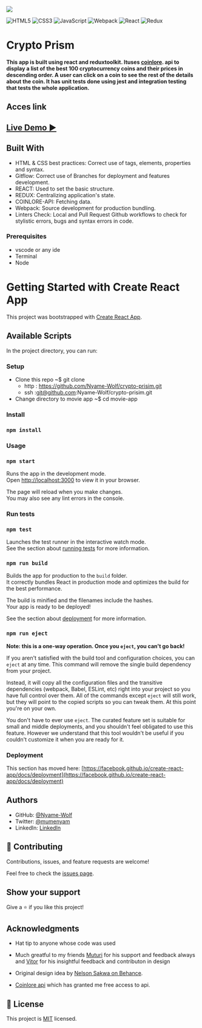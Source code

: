 ![](https://img.shields.io/badge/Microverse-blueviolet)


![HTML5](https://img.shields.io/badge/html5-%23E34F26.svg?style=for-the-badge&logo=html5&logoColor=white) ![CSS3](https://img.shields.io/badge/css3-%231572B6.svg?style=for-the-badge&logo=css3&logoColor=white) ![JavaScript](https://img.shields.io/badge/javascript-%23323330.svg?style=for-the-badge&logo=javascript&logoColor=%23F7DF1E)
![Webpack](https://img.shields.io/badge/webpack-%238DD6F9.svg?style=for-the-badge&logo=webpack&logoColor=black) ![React](https://img.shields.io/badge/react-%2320232a.svg?style=for-the-badge&logo=react&logoColor=%2361DAFB) ![Redux](https://img.shields.io/badge/redux-%23593d88.svg?style=for-the-badge&logo=redux&logoColor=white)

# Crypto Prism

**This app is built using react and reduxtoolkit. Ituses [coinlore](https://api.coinlore.net/api/tickers/). api to display a list of the best 100 cryptocurrency coins and their prices in descending order. A user can click on a coin to see the rest of the details about the coin. It has unit tests done using jest and integration testing that tests the whole application.**



## Acces link
## [Live Demo :arrow_forward:](https://crypto-prism.netlify.app)


## Built With

- HTML & CSS best practices: Correct use of tags, elements, properties and syntax.
- Gitflow: Correct use of Branches for deployment and features development.
- REACT: Used to set the basic structure.
- REDUX: Centralizing application's state.
- COINLORE-API: Fetching data.
- Webpack: Source development for production bundling.
- Linters Check: Local and Pull Request Github workflows to check for stylistic errors, bugs and syntax errors in code.

### Prerequisites

- vscode or any ide
- Terminal
- Node

# Getting Started with Create React App

This project was bootstrapped with [Create React App](https://github.com/facebook/create-react-app).

## Available Scripts

In the project directory, you can run:

### Setup

- Clone this repo ~$ git clone
  - http : https://github.com/Nyame-Wolf/crypto-prisim.git
  - ssh :git@github.com:Nyame-Wolf/crypto-prisim.git
- Change directory to movie app ~$ cd movie-app

### Install

### `npm install`

### Usage

### `npm start`

Runs the app in the development mode.\
Open [http://localhost:3000](http://localhost:3000) to view it in your browser.

The page will reload when you make changes.\
You may also see any lint errors in the console.

### Run tests

### `npm test`

Launches the test runner in the interactive watch mode.\
See the section about [running tests](https://facebook.github.io/create-react-app/docs/running-tests) for more information.

### `npm run build`

Builds the app for production to the `build` folder.\
It correctly bundles React in production mode and optimizes the build for the best performance.

The build is minified and the filenames include the hashes.\
Your app is ready to be deployed!

See the section about [deployment](https://facebook.github.io/create-react-app/docs/deployment) for more information.

### `npm run eject`

**Note: this is a one-way operation. Once you `eject`, you can't go back!**

If you aren't satisfied with the build tool and configuration choices, you can `eject` at any time. This command will remove the single build dependency from your project.

Instead, it will copy all the configuration files and the transitive dependencies (webpack, Babel, ESLint, etc) right into your project so you have full control over them. All of the commands except `eject` will still work, but they will point to the copied scripts so you can tweak them. At this point you're on your own.

You don't have to ever use `eject`. The curated feature set is suitable for small and middle deployments, and you shouldn't feel obligated to use this feature. However we understand that this tool wouldn't be useful if you couldn't customize it when you are ready for it.

### Deployment

This section has moved here: [https://facebook.github.io/create-react-app/docs/deployment](https://facebook.github.io/create-react-app/docs/deployment)



## Authors

- GitHub: [@Nyame-Wolf](https://github.com/Nyame-Wolf)
- Twitter: [@mumenyam](https://twitter.com/mumenyam)
- LinkedIn: [LinkedIn](https://www.linkedin.com/in/mumenya-nyamu-web-designer-data-enthusiast/)

## 🤝 Contributing

Contributions, issues, and feature requests are welcome!

Feel free to check the [issues page](https://github.com/Nyame-Wolf/crypto-prism/issues).

## Show your support

Give a ⭐️ if you like this project!

## Acknowledgments
- Hat tip to anyone whose code was used

- Much greatful to my friends [Muturi](https://github.com/waiyaki) for his support and feedback always and  [Vitor](https://github.com/VitorGuedesMadeira) for his insightful feedback and contributon in design
- Original design idea by [Nelson Sakwa on Behance](https://www.behance.net/sakwadesignstudio).
- [Coinlore api](https://api.coinlore.net/api/tickers/) which has granted me free access to api.

## 📝 License

This project is [MIT](./MIT.md) licensed.
